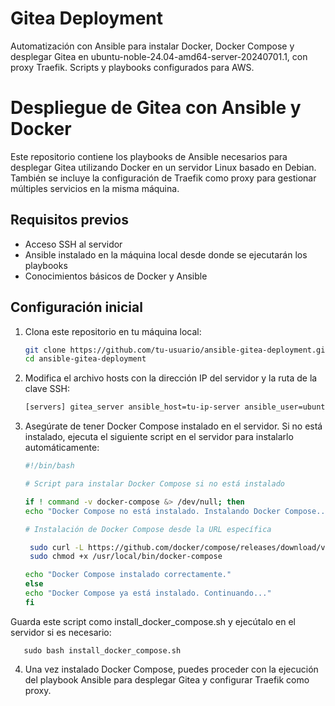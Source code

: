 # Gitea Deployment
Automatización con Ansible para instalar Docker, Docker Compose y desplegar Gitea en ubuntu-noble-24.04-amd64-server-20240701.1, con proxy Traefik. Scripts y playbooks configurados para AWS.

# Despliegue de Gitea con Ansible y Docker

Este repositorio contiene los playbooks de Ansible necesarios para desplegar Gitea utilizando Docker en un servidor Linux basado en Debian. También se incluye la configuración de Traefik como proxy para gestionar múltiples servicios en la misma máquina.

## Requisitos previos

- Acceso SSH al servidor
- Ansible instalado en la máquina local desde donde se ejecutarán los playbooks
- Conocimientos básicos de Docker y Ansible

## Configuración inicial

1. Clona este repositorio en tu máquina local:

   ```bash
   git clone https://github.com/tu-usuario/ansible-gitea-deployment.git
   cd ansible-gitea-deployment

2. Modifica el archivo hosts con la dirección IP del servidor y la ruta de la clave SSH:

   ```bash
   [servers] gitea_server ansible_host=tu-ip-server ansible_user=ubuntu ansible_ssh_private_key_file=/ruta/a/tu/clave-aws.pem

3. Asegúrate de tener Docker Compose instalado en el servidor. Si no está instalado, ejecuta el siguiente script en el servidor para instalarlo automáticamente:

   ```bash
   #!/bin/bash

   # Script para instalar Docker Compose si no está instalado

   if ! command -v docker-compose &> /dev/null; then
   echo "Docker Compose no está instalado. Instalando Docker Compose..."

   # Instalación de Docker Compose desde la URL específica

    sudo curl -L https://github.com/docker/compose/releases/download/v2.28.1/docker-compose-linux-x86_64 -o /usr/local/bin/docker-compose
    sudo chmod +x /usr/local/bin/docker-compose

   echo "Docker Compose instalado correctamente."
   else
   echo "Docker Compose ya está instalado. Continuando..."
   fi

Guarda este script como install_docker_compose.sh y ejecútalo en el servidor si es necesario:

       sudo bash install_docker_compose.sh

4. Una vez instalado Docker Compose, puedes proceder con la ejecución del playbook Ansible para desplegar Gitea y configurar Traefik como proxy.
